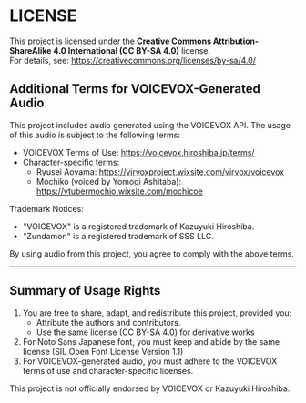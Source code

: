 # LICENSE

This project is licensed under the **Creative Commons Attribution-ShareAlike 4.0 International (CC BY-SA 4.0)** license.  
For details, see: https://creativecommons.org/licenses/by-sa/4.0/

## Additional Terms for VOICEVOX-Generated Audio
This project includes audio generated using the VOICEVOX API. The usage of this audio is subject to the following terms:
- VOICEVOX Terms of Use: https://voicevox.hiroshiba.jp/terms/
- Character-specific terms:
  - Ryusei Aoyama: https://virvoxproject.wixsite.com/virvox/voicevox
  - Mochiko (voiced by Yomogi Ashitaba): https://vtubermochio.wixsite.com/mochicoe

Trademark Notices:
- "VOICEVOX" is a registered trademark of Kazuyuki Hiroshiba.
- "Zundamon" is a registered trademark of SSS LLC.

By using audio from this project, you agree to comply with the above terms.

---

## Summary of Usage Rights
1. You are free to share, adapt, and redistribute this project, provided you:
   - Attribute the authors and contributors.
   - Use the same license (CC BY-SA 4.0) for derivative works
2. For Noto Sans Japanese font, you must keep and abide by the same license (SIL Open Font License Version 1.1)
3. For VOICEVOX-generated audio, you must adhere to the VOICEVOX terms of use and character-specific licenses.

This project is not officially endorsed by VOICEVOX or Kazuyuki Hiroshiba.

